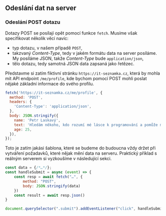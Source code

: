## Odeslání dat na server
### Odeslání POST dotazu

Dotazy POST se posílají opět pomocí funkce `fetch`. Musíme však specifikovat několik věcí navíc:

- typ dotazu, v našem případě `POST`,
- takzvaný _Content-Type_, tedy v jakém formátu data na server posíláme. My posíláme JSON, takže _Content-Type_ bude `application/json`,
- tělo dotazu, tedy samotná JSON data zapsaná jako řetězec.

Představme si zatím fiktivní stránku `https://it-seznamka.cz`, která by mohla mít API endpoint `/me/profile`, kde bychom pomocí POST mohli poslat nějaké základní informace do svého profilu.

```js
fetch('https://it-seznamka.cz/me/profile', {
  method: 'POST',
  headers: {
    'Content-Type': 'application/json',
  },
  body: JSON.stringify({
    name: 'Petr Laskavý',
    text: 'Hledám někoho, kdo rozumí mé lásce k programování a pomůže mi s debugováním mého křehkého srdce',
    age: 25,
  }),
});
```

Toto je zatím jakási šablona, které se budeme do budoucna vždy držet při vytváření požadavků, které nějak mění data na serveru. Praktický příklad s reálným serverem si vyzkoušíme v následující sekci.

```js
const data = {/*…*/};
const handleSubmit = async (event) => {
    const resp = await fetch("…", {
        method: "POST",
        body: JSON.stringify(data)
    })
    const result = await resp.json()
}

document.querySelector(".submit").addEventListener("click", handleSubmit);
```
